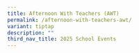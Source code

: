 ```yaml
---
title: Afternoon With Teachers (AWT)
permalink: /afternoon-with-teachers-awt/
variant: tiptap
description: ""
third_nav_title: 2025 School Events
---
```

